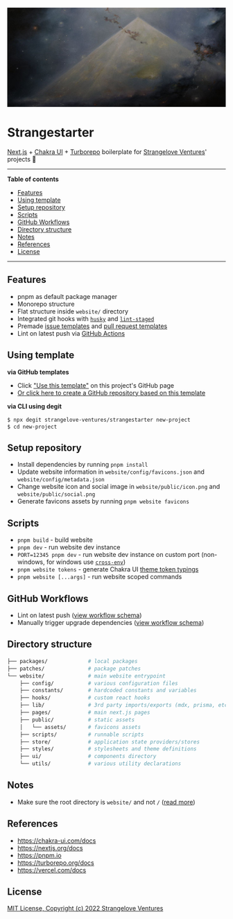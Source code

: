 <!-- markdownlint-disable MD014 MD033 MD034 MD036 MD041 -->

![Strangestarter](./pyramid.jpg)

# Strangestarter

[Next.js](https://nextjs.org) + [Chakra UI](https://chakra-ui.com) + [Turborepo](https://turborepo.org) boilerplate for [Strangelove Ventures](https://www.strangelove.ventures/)' projects 🐲

---

**Table of contents**

- [Features](#features)
- [Using template](#using-template)
- [Setup repository](#setup-repository)
- [Scripts](#scripts)
- [GitHub Workflows](#github-workflows)
- [Directory structure](#directory-structure)
- [Notes](#notes)
- [References](#references)
- [License](#license)

---

## Features

- pnpm as default package manager
- Monorepo structure
- Flat structure inside `website/` directory
- Integrated git hooks with [`husky`](https://github.com/typicode/husky) and [`lint-staged`](https://github.com/okonet/lint-staged)
- Premade [issue templates](https://docs.github.com/en/communities/using-templates-to-encourage-useful-issues-and-pull-requests/about-issue-and-pull-request-templates) and [pull request templates](https://docs.github.com/en/communities/using-templates-to-encourage-useful-issues-and-pull-requests/creating-a-pull-request-template-for-your-repository)
- Lint on latest push via [GitHub Actions](https://docs.github.com/en/actions)

## Using template

**via GitHub templates**

- Click ["Use this template"](https://github.com/strangelove-ventures/strangestarter) on this project's GitHub page
- [Or click here to create a GitHub repository based on this template](https://github.com/strangelove-ventures/strangestarter/generate)

**via CLI using degit**

```console
$ npx degit strangelove-ventures/strangestarter new-project
$ cd new-project
```

## Setup repository

- Install dependencies by running `pnpm install`
- Update website information in `website/config/favicons.json` and `website/config/metadata.json`
- Change website icon and social image in `website/public/icon.png` and `website/public/social.png`
- Generate favicons assets by running `pnpm website favicons`

## Scripts

- `pnpm build` - build website
- `pnpm dev` - run website dev instance
- `PORT=12345 pnpm dev` - run website dev instance on custom port (non-windows, for windows use [`cross-env`](https://github.com/kentcdodds/cross-env))
- `pnpm website tokens` - generate Chakra UI [theme token typings](https://chakra-ui.com/docs/styled-system/theming/advanced#theme-typings)
- `pnpm website [...args]` - run website scoped commands

## GitHub Workflows

- Lint on latest push ([view workflow schema](./.github/workflows/lint.yml))
- Manually trigger upgrade dependencies ([view workflow schema](./.github/workflows/dependencies.yml))

## Directory structure

```sh
├── packages/             # local packages
├── patches/              # package patches
└── website/              # main website entrypoint
    ├── config/           # various configuration files
    ├── constants/        # hardcoded constants and variables
    ├── hooks/            # custom react hooks
    ├── lib/              # 3rd party imports/exports (mdx, prisma, etc.)
    ├── pages/            # main next.js pages
    ├── public/           # static assets
    │   └── assets/       # favicons assets
    ├── scripts/          # runnable scripts
    ├── store/            # application state providers/stores
    ├── styles/           # stylesheets and theme definitions
    ├── ui/               # components directory
    └── utils/            # various utility declarations
```

## Notes

- Make sure the root directory is `website/` and not `/` ([read more](https://vercel.com/docs/concepts/git/monorepos#step-3:-set-the-root-directory))

## References

- https://chakra-ui.com/docs
- https://nextjs.org/docs
- https://pnpm.io
- https://turborepo.org/docs
- https://vercel.com/docs

## License

[MIT License, Copyright (c) 2022 Strangelove Ventures](./LICENSE)
